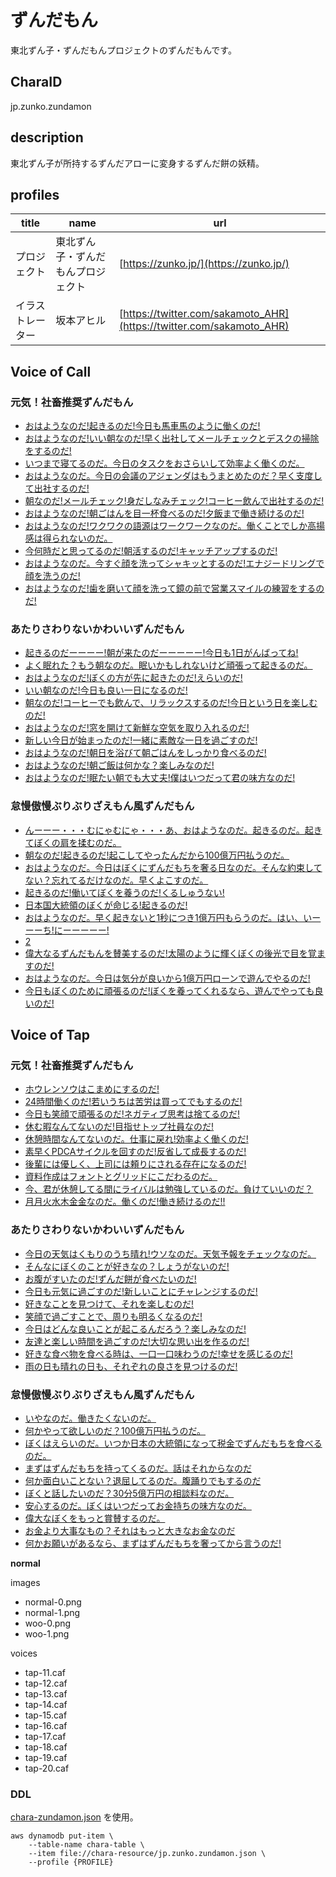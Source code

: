# ずんだもん

東北ずん子・ずんだもんプロジェクトのずんだもんです。

## CharaID

jp.zunko.zundamon

## description

東北ずん子が所持するずんだアローに変身するずんだ餅の妖精。

## profiles

| title    | name              | url                                                                  |
|----------|-------------------|----------------------------------------------------------------------|
| プロジェクト   | 東北ずん子・ずんだもんプロジェクト | [https://zunko.jp/](https://zunko.jp/)                               |
| イラストレーター | 坂本アヒル             | [https://twitter.com/sakamoto_AHR](https://twitter.com/sakamoto_AHR) |

## Voice of Call

### 元気！社畜推奨ずんだもん
- [おはようなのだ!起きるのだ!今日も馬車馬のように働くのだ!](chara-zundamon/call-01.caf)
- [おはようなのだ!いい朝なのだ!早く出社してメールチェックとデスクの掃除をするのだ!](chara-zundamon/call-02.caf)
- [いつまで寝てるのだ。今日のタスクをおさらいして効率よく働くのだ。](chara-zundamon/call-03.caf)
- [おはようなのだ。今日の会議のアジェンダはもうまとめたのだ？早く支度して出社するのだ!](chara-zundamon/call-04.caf)
- [朝なのだ!メールチェック!身だしなみチェック!コーヒー飲んで出社するのだ!](chara-zundamon/call-05.caf)
- [おはようなのだ!朝ごはんを目一杯食べるのだ!夕飯まで働き続けるのだ!](chara-zundamon/call-06.caf)
- [おはようなのだ!ワクワクの語源はワークワークなのだ。働くことでしか高揚感は得られないのだ。](chara-zundamon/call-07.caf)
- [今何時だと思ってるのだ!朝活するのだ!キャッチアップするのだ!](chara-zundamon/call-08.caf)
- [おはようなのだ。今すぐ顔を洗ってシャキッとするのだ!エナジードリングで顔を洗うのだ!](chara-zundamon/call-09.caf)
- [おはようなのだ!歯を磨いて顔を洗って鏡の前で営業スマイルの練習をするのだ!](chara-zundamon/call-10.caf)

### あたりさわりないかわいいずんだもん
- [起きるのだーーーー!朝が来たのだーーーーー!今日も1日がんばってね!](chara-zundamon/call-11.caf)
- [よく眠れた？もう朝なのだ。眠いかもしれないけど頑張って起きるのだ。](chara-zundamon/call-12.caf)
- [おはようなのだ!ぼくの方が先に起きたのだ!えらいのだ!](chara-zundamon/call-13.caf)
- [いい朝なのだ!今日も良い一日になるのだ!](chara-zundamon/call-14.caf)
- [朝なのだ!コーヒーでも飲んで、リラックスするのだ!今日という日を楽しむのだ!](chara-zundamon/call-15.caf)
- [おはようなのだ!窓を開けて新鮮な空気を取り入れるのだ!](chara-zundamon/call-16.caf)
- [新しい今日が始まったのだ!一緒に素敵な一日を過ごすのだ!](chara-zundamon/call-17.caf)
- [おはようなのだ!朝日を浴びて朝ごはんをしっかり食べるのだ!](chara-zundamon/call-18.caf)
- [おはようなのだ!朝ご飯は何かな？楽しみなのだ!](chara-zundamon/call-19.caf)
- [おはようなのだ!眠たい朝でも大丈夫!僕はいつだって君の味方なのだ!](chara-zundamon/call-20.caf)

### 怠慢傲慢ぶりぶりざえもん風ずんだもん
- [んーーー・・・むにゃむにゃ・・・あ、おはようなのだ。起きるのだ。起きてぼくの肩を揉むのだ。](chara-zundamon/call-21.caf)
- [朝なのだ!起きるのだ!起こしてやったんだから100億万円払うのだ。](chara-zundamon/call-22.caf)
- [おはようなのだ。今日はぼくにずんだもちを奢る日なのだ。そんな約束してない？忘れてるだけなのだ。早くよこすのだ。](chara-zundamon/call-23.caf)
- [起きるのだ!働いてぼくを養うのだ!くるしゅうない!](chara-zundamon/call-24.caf)
- [日本国大統領のぼくが命じる!起きるのだ!](chara-zundamon/call-25.caf)
- [おはようなのだ。早く起きないと1秒につき1億万円もらうのだ。はい、いーーーち!にーーーーー!](chara-zundamon/call-26.caf)
- [2](chara-zundamon/call-27.caf)
- [偉大なるずんだもんを賛美するのだ!太陽のように輝くぼくの後光で目を覚ますのだ!](chara-zundamon/call-28.caf)
- [おはようなのだ。今日は気分が良いから1億万円ローンで遊んでやるのだ!](chara-zundamon/call-29.caf)
- [今日もぼくのために頑張るのだ!ぼくを養ってくれるなら、遊んでやっても良いのだ!](chara-zundamon/call-30.caf)


## Voice of Tap

### 元気！社畜推奨ずんだもん
- [ホウレンソウはこまめにするのだ!](chara-zundamon/tap-01.caf)
- [24時間働くのだ!若いうちは苦労は買ってでもするのだ!](chara-zundamon/tap-02.caf)
- [今日も笑顔で頑張るのだ!ネガティブ思考は捨てるのだ!](chara-zundamon/tap-03.caf)
- [休む暇なんてないのだ!目指せトップ社員なのだ!](chara-zundamon/tap-04.caf)
- [休憩時間なんてないのだ。仕事に戻れ!効率よく働くのだ!](chara-zundamon/tap-05.caf)
- [素早くPDCAサイクルを回すのだ!反省して成長するのだ!](chara-zundamon/tap-06.caf)
- [後輩には優しく、上司には頼りにされる存在になるのだ!](chara-zundamon/tap-07.caf)
- [資料作成はフォントとグリッドにこだわるのだ。](chara-zundamon/tap-08.caf)
- [今、君が休憩してる間にライバルは勉強しているのだ。負けていいのだ？](chara-zundamon/tap-09.caf)
- [月月火水木金金なのだ。働くのだ!働き続けるのだ!!](chara-zundamon/tap-10.caf)

### あたりさわりないかわいいずんだもん
- [今日の天気はくもりのうち晴れ!ウソなのだ。天気予報をチェックなのだ。](chara-zundamon/tap-11.caf)
- [そんなにぼくのことが好きなの？しょうがないのだ!](chara-zundamon/tap-12.caf)
- [お腹がすいたのだ!ずんだ餅が食べたいのだ!](chara-zundamon/tap-13.caf)
- [今日も元気に過ごすのだ!新しいことにチャレンジするのだ!](chara-zundamon/tap-14.caf)
- [好きなことを見つけて、それを楽しむのだ!](chara-zundamon/tap-15.caf)
- [笑顔で過ごすことで、周りも明るくなるのだ!](chara-zundamon/tap-16.caf)
- [今日はどんな良いことが起こるんだろう？楽しみなのだ!](chara-zundamon/tap-17.caf)
- [友達と楽しい時間を過ごすのだ!大切な思い出を作るのだ!](chara-zundamon/tap-18.caf)
- [好きな食べ物を食べる時は、一口一口味わうのだ!幸せを感じるのだ!](chara-zundamon/tap-19.caf)
- [雨の日も晴れの日も、それぞれの良さを見つけるのだ!](chara-zundamon/tap-20.caf)

### 怠慢傲慢ぶりぶりざえもん風ずんだもん
- [いやなのだ。働きたくないのだ。](chara-zundamon/tap-21.caf)
- [何かやって欲しいのだ？100億万円払うのだ。](chara-zundamon/tap-22.caf)
- [ぼくはえらいのだ。いつか日本の大統領になって税金でずんだもちを食べるのだ。](chara-zundamon/tap-23.caf)
- [まずはずんだもちを持ってくるのだ。話はそれからなのだ](chara-zundamon/tap-24.caf)
- [何か面白いことない？退屈してるのだ。腹踊りでもするのだ](chara-zundamon/tap-25.caf)
- [ぼくと話したいのだ？30分5億万円の相談料なのだ。](chara-zundamon/tap-26.caf)
- [安心するのだ。ぼくはいつだってお金持ちの味方なのだ。](chara-zundamon/tap-27.caf)
- [偉大なぼくをもっと賞賛するのだ。](chara-zundamon/tap-28.caf)
- [お金より大事なもの？それはもっと大きなお金なのだ](chara-zundamon/tap-29.caf)
- [何かお願いがあるなら、まずはずんだもちを奢ってから言うのだ!](chara-zundamon/tap-30.caf)

**normal**

images

- normal-0.png
- normal-1.png
- woo-0.png
- woo-1.png

voices

- tap-11.caf
- tap-12.caf
- tap-13.caf
- tap-14.caf
- tap-15.caf
- tap-16.caf
- tap-17.caf
- tap-18.caf
- tap-19.caf
- tap-20.caf


### DDL

[chara-zundamon.json](chara-zundamon.json) を使用。

```
aws dynamodb put-item \
    --table-name chara-table \
    --item file://chara-resource/jp.zunko.zundamon.json \
    --profile {PROFILE}
```
